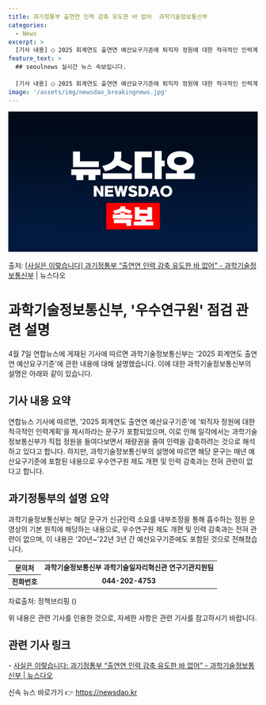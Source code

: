 ```yaml
---
title: 과기정통부 출연연 인력 감축 유도한 바 없어  과학기술정보통신부
categories:
  - News
excerpt: >
  [기사 내용] ○ 2025 회계연도 출연연 예산요구기준에 퇴직자 정원에 대한 적극적인 인력계획을 제시하라는 …
feature_text: >
  ## seoulnews 실시간 뉴스 속보입니다.

  [기사 내용] ○ 2025 회계연도 출연연 예산요구기준에 퇴직자 정원에 대한 적극적인 인력계획을 제시하라는 …
image: '/assets/img/newsdao_breakingnews.jpg'
---
```


![뉴스다오 속보](/assets/img/newsdao_breakingnews.jpg)

<p>출처: <a href="https://newsdao.kr/3550" rel="dofollow">[사실은 이렇습니다] 과기정통부 “출연연 인력 감축 유도한 바 없어” - 과학기술정보통신부</a> | 뉴스다오</p>

<h1>과학기술정보통신부, '우수연구원' 점검 관련 설명</h1>

<p data-ke-size="size16">4월 7일 연합뉴스에 게재된 기사에 따르면 과학기술정보통신부는 '2025 회계연도 출연연 예산요구기준'에 관한 내용에 대해 설명했습니다. 이에 대한 과학기술정보통신부의 설명은 아래와 같이 있습니다.</p>

<h2 data-ke-size="size26">기사 내용 요약</h2>
<p data-ke-size="size16">연합뉴스 기사에 따르면, '2025 회계연도 출연연 예산요구기준'에 '퇴직자 정원에 대한 적극적인 인력계획'을 제시하라는 문구가 포함되었으며, 이로 인해 일각에서는 과학기술정보통신부가 직접 정원을 들여다보면서 재량권을 줄여 인력을 감축하려는 것으로 해석하고 있다고 합니다. 하지만, 과학기술정보통신부의 설명에 따르면 해당 문구는 매년 예산요구기준에 포함된 내용으로 우수연구원 제도 개편 및 인력 감축과는 전혀 관련이 없다고 합니다.</p>

<h2 data-ke-size="size26">과기정통부의 설명 요약</h2>
<p data-ke-size="size16">과학기술정보통신부는 해당 문구가 신규인력 소요를 내부조정을 통해 흡수하는 정원 운영상의 기본 원칙에 해당하는 내용으로, 우수연구원 제도 개편 및 인력 감축과는 전혀 관련이 없으며, 이 내용은 '20년~'22년 3년 간 예산요구기준에도 포함된 것으로 전해졌습니다.</p>

<table>
  <tr>
    <th>문의처</th>
    <td style="text-align: center; height: 17px;"><b>과학기술정보통신부 과학기술일자리혁신관 연구기관지원팀</b></td>
  </tr>
  <tr>
    <th>전화번호</th>
    <td style="text-align: center; height: 17px;"><b>044-202-4753</b></td>
  </tr>
</table>

<p data-ke-size="size16">자료출처: 정책브리핑 ()</p>

<p data-ke-size="size16">위 내용은 관련 기사를 인용한 것으로, 자세한 사항은 관련 기사를 참고하시기 바랍니다. </p>
<h2 data-ke-size="size26">관련 기사 링크</h2>
<p data-ke-size="size16">- <a href="https://newsdao.kr/3550">사실은 이렇습니다: 과기정통부 “출연연 인력 감축 유도한 바 없어” - 과학기술정보통신부 | 뉴스다오</a></p> 

신속 뉴스 바로가기 👉 <a href="https://newsdao.kr" rel="dofollow">https://newsdao.kr</a>


